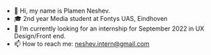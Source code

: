 - 👋 Hi, my name is Plamen Neshev. 
- 🎓 2nd year Media student at Fontys UAS, Eindhoven
- 🚀 I’m currently looking for an internship for September 2022 in UX Design/Front end.
- 📫 How to reach me: neshev.intern@gmail.com

<!---
PlamenNeshev2000/PlamenNeshev2000 is a ✨ special ✨ repository because its `README.md` (this file) appears on your GitHub profile.
You can click the Preview link to take a look at your changes.
--->
